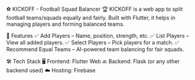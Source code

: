 ⚽ KICKOFF - Football Squad Balancer 🏆
KICKOFF is a web app to split football teams/squads equally and fairly. Built with Flutter, it helps in managing players and forming balanced teams.

🚀 Features
✅ Add Players – Name, position, strength, etc.
✅ List Players – View all added players.
✅ Select Players – Pick players for a match.
✅ Recommend Equal Teams – AI-powered team balancing for fair squads.

🛠 Tech Stack
🖥 Frontend: Flutter Web
🔙 Backend: Flask (or any other backend used)
☁️ Hosting: Firebase
